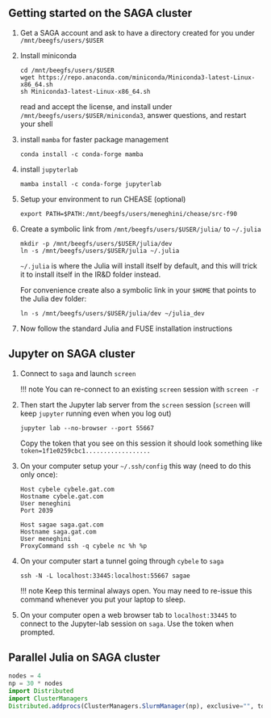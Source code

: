 ## Getting started on the SAGA cluster

1. Get a SAGA account and ask to have a directory created for you under `/mnt/beegfs/users/$USER`

2. Install miniconda
   ```
   cd /mnt/beegfs/users/$USER
   wget https://repo.anaconda.com/miniconda/Miniconda3-latest-Linux-x86_64.sh
   sh Miniconda3-latest-Linux-x86_64.sh
   ```
   read and accept the license, and install under `/mnt/beegfs/users/$USER/miniconda3`, answer questions, and restart your shell

3. install `mamba` for faster package management
   ```
   conda install -c conda-forge mamba
   ```

4. install `jupyterlab`
   ```
   mamba install -c conda-forge jupyterlab
   ```
5. Setup your environment to run CHEASE (optional)
   ```
   export PATH=$PATH:/mnt/beegfs/users/meneghini/chease/src-f90
   ```

6. Create a symbolic link from `/mnt/beegfs/users/$USER/julia/` to `~/.julia`
   ```
   mkdir -p /mnt/beegfs/users/$USER/julia/dev
   ln -s /mnt/beegfs/users/$USER/julia ~/.julia
   ```
   `~/.julia` is where the Julia will install itself by default, and this will trick it to install itself in the IR&D folder instead.

   For convenience create also a symbolic link in your `$HOME` that points to the Julia dev folder:
   ```
   ln -s /mnt/beegfs/users/$USER/julia/dev ~/julia_dev
   ```

8. Now follow the standard Julia and FUSE installation instructions

## Jupyter on SAGA cluster

1. Connect to `saga` and launch `screen`

   !!! note
       You can re-connect to an existing `screen` session with `screen -r`

2. Then start the Jupyter lab server from the `screen` session (`screen` will keep `jupyter` running even when you log out)
   ```
   jupyter lab --no-browser --port 55667
   ```

   Copy the token that you see on this session it should look something like ```token=1f1e0259cbc1..................```

3. On your computer setup your `~/.ssh/config` this way (need to do this only once):
   ```
   Host cybele cybele.gat.com
   Hostname cybele.gat.com
   User meneghini
   Port 2039

   Host sagae saga.gat.com
   Hostname saga.gat.com
   User meneghini
   ProxyCommand ssh -q cybele nc %h %p
   ```

4. On your computer start a tunnel going through `cybele` to `saga`
   ```
   ssh -N -L localhost:33445:localhost:55667 sagae
   ```
   !!! note
       Keep this terminal always open. You may need to re-issue this command whenever you put your laptop to sleep.

5. On your computer open a web browser tab to `localhost:33445` to connect to the Jupyter-lab session on `saga`. Use the token when prompted.

## Parallel Julia on SAGA cluster

```julia
nodes = 4
np = 30 * nodes
import Distributed
import ClusterManagers
Distributed.addprocs(ClusterManagers.SlurmManager(np), exclusive="", topology=:master_worker)
```
